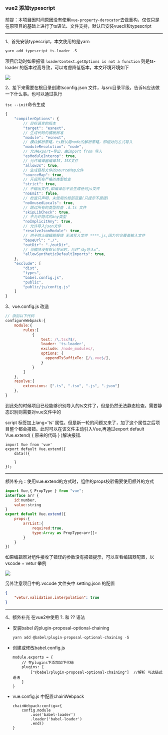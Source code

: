 ### vue2 添加typescript

前提：本项目因时间原因没有使用`vue-property-derocator`去做重构，仅仅只是在原项目的基础上进行了ts语法、文件支持，默认已安装vuecli和typescript


---

1、首先安装typescript，本文使用的是yarn

```javascript
yarn add typescript ts-loader -S
```

项目启动时如果报错 `loaderContext.getOptions is not a function` 则是ts-loader 的版本过高导致，可以考虑降低版本，本文环境环境如下

![](./vueAddTs/huanjing.png)

2、接下来需要在根目录创建tsconfig.json 文件，与src目录平级，告诉ts应该做一下什么事。也可以通过执行

`tsc --init`命令生成

```javascript
{
    "compilerOptions": {        
        // 目标语言的版本
        "target": "esnext",
        // 生成代码的模板标准
        "module": "esnext",
        // 模块解析策略，ts默认用node的解析策略，即相对的方式导入
        "moduleResolution": "node",
        // 允许export=导出，由import from 导入
        "esModuleInterop": true,
        // 允许编译器编译JS，JSX文件
        "allowJs": true,
        // 生成目标文件的sourceMap文件
        "sourceMap": true,
        // 开启所有严格的类型检查
        "strict": true,
        // 不输出文件,即编译后不会生成任何js文件
        "noEmit": false,
        // 检查只声明、未使用的局部变量(只提示不报错)
        "noUnusedLocals": true,
        // 跳过所有的类型检查 .d.ts 文件
        "skipLibCheck": true,
        // 不允许隐式的any类型
        "noImplicitAny": true,
        // 允许导入json文件
        "resolveJsonModule": true,
        // 用于防止编辑器报错 无法写入文件 ****.js,因为它会覆盖输入文件
        "baseUrl": "./", 
        "outDir": "./outDir",
        // 当模块没有默认导出时，允许“从y导入x”。
        "allowSyntheticDefaultImports": true,
    },
    "exclude": [
        "dist",
        "types",
		"babel.config.js",
		"public",
        "public/js/config.js"
    ]
}
```

3、vue.config.js 改造

```javascript
// 添加以下代码
configureWebpack:{
	module:{
		rules:[
			{
				test: /\.tsx?$/,
				loader: 'ts-loader',
				exclude: /node_modules/,
				options: {
				  appendTsSuffixTo: [/\.vue$/],
				}
			}
		]
	},
    resolve:{
    	extensions: [".ts", ".tsx", ".js", ".json"]
    },
}
```

到此处的时候项目已经能够识别导入的ts文件了，但是仍然无法静态检查。需要静态识别则需要对vue文件中的

script 标签加上lang='ts' 属性。但是新一轮的问题又来了，加了这个属性之后项目整个都会报错。此时可以在该文件主动引入Vue,再通过export default Vue.extend( { 原来的代码 } )解决报错.

```
import Vue from 'vue'
export default Vue.extend({
	data(){
		
	}
});
```

---

额外补充：使用vue.extend的方式时，组件的props校验需要使用额外的方式

```javascript
import Vue,{ PropType } from "vue";
interface arr {
	id:number,
	value:string
}
export default Vue.extend({
	props:{
		arrList:{
			required:true,
			type:Array as PropType<arr[]>
		}
	}
})
```

如果编辑器对组件接收了错误的参数没有报错提示，可以查看编辑器配置，以vscode + vetur 举例

![](./vueAddTs/vscodeForVetur.png)

另外注意项目中的.vscode 文件夹中 setting.json 的配置

```json
{
    "vetur.validation.interpolation": true
}
```



---



4、额外补充 在vue2中使用 ?. 和 ?? 语法

- 安装babel 的plugin-proposal-optional-chaining

  ```javascript
  yarn add @babel/plugin-proposal-optional-chaining -S
  ```

- 创建或修改babel.config.js

  ```
  module.exports = {
      // 在plugins下添加如下代码
      plugins: [
          ["@babel/plugin-proposal-optional-chaining"]  //解析 可选链式语法
      ]
  }
  ```

- vue.config.js 中配置chainWebpack

	```
  chainWebpack:config=>{
  		config.module
			.use('babel-loader')
			.loader('babel-loader')
			.end()
  }
	```

  
